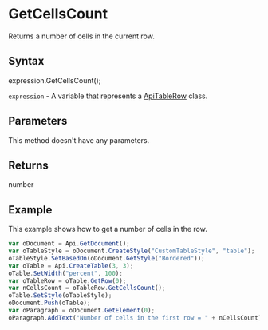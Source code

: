 # GetCellsCount

Returns a number of cells in the current row.

## Syntax

expression.GetCellsCount();

`expression` - A variable that represents a [ApiTableRow](../ApiTableRow.md) class.

## Parameters

This method doesn't have any parameters.

## Returns

number

## Example

This example shows how to get a number of cells in the row.

```javascript
var oDocument = Api.GetDocument();
var oTableStyle = oDocument.CreateStyle("CustomTableStyle", "table");
oTableStyle.SetBasedOn(oDocument.GetStyle("Bordered"));
var oTable = Api.CreateTable(3, 3);
oTable.SetWidth("percent", 100);
var oTableRow = oTable.GetRow(0);
var nCellsCount = oTableRow.GetCellsCount();
oTable.SetStyle(oTableStyle);
oDocument.Push(oTable);
var oParagraph = oDocument.GetElement(0);
oParagraph.AddText("Number of cells in the first row = " + nCellsCount);
```
